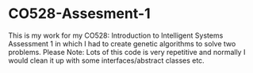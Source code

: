 # CO528-Assesment-1
This is my work for my CO528: Introduction to Intelligent Systems Assessment 1 in which I had to create genetic algorithms to solve two problems. 
Please Note: Lots of this code is very repetitive and normally I would clean it up with some interfaces/abstract classes etc.


